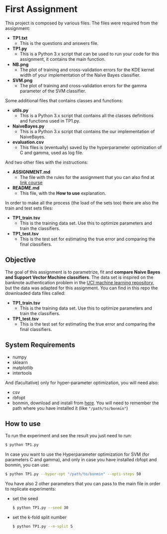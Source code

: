 # First Assignment

This project is composed by various files.
The files were required from the assignment:
* **TP1.txt**
    - This is the questions and answers file.
* **TP1.py**
    - This is a Python 3.x script that can be used to run your code for this assignment, it contains the main function.
* **NB.png**
    - The plot of training and cross-validation errors for the KDE kernel width of your implementation of the Naïve Bayes classifier.
* **SVM.png**
    - The plot of training and cross-validation errors for the gamma parameter of the SVM classifier.

Some additional files that contains classes and functions:
* **utils.py**
    - This is a Python 3.x script that contains all the classes definitions and functions used in TP1.py.
* **NaiveBayes.py**
    - This is a Python 3.x script that contains the our implementation of NaiveBayes.
* **evaluation.csv**
    - This files is (eventually) saved by the hyperparameter optimization of C and gamma, used as log file.

And two other files with the instructions:
* **ASSIGNMENT.md**
    - The file with the rules for the assignment that you can also find at [link course](http://aa.ssdi.di.fct.unl.pt/tp1.html)
* **README.md**
    - This file, with the **How to use** explanation.

In order to make all the process (the load of the sets too) there are also the train and test sets files:
* **TP1_train.tsv**
    - This is the training data set. Use this to optimize parameters and train the classifiers.
* **TP1_test.tsv**
    - This is the test set for estimating the true error and comparing the final classifiers.

## Objective

The goal of this assignment is to parametrize, fit and **compare Naive Bayes and Support Vector Machine classifiers**. The data set is inspired on the banknote authentication problem in the [UCI machine learning repository](https://archive.ics.uci.edu/ml/datasets/banknote+authentication), but the data was adapted for this assignment. You can find in this repo the downloaded data files called:

* **TP1_train.tsv**
    - This is the training data set. Use this to optimize parameters and train the classifiers.
* **TP1_test.tsv**
    - This is the test set for estimating the true error and comparing the final classifiers.

## System Requirements

* numpy
* sklearn
* matplotlib
* intertools

And (facultative) only for hyper-parameter optimization, you will need also:
* csv 
* rbfopt 
* bonmin, download and install from [here](https://ampl.com/products/solvers/open-source/). You will need to remember the path where you have installed it (like `"/path/to/bonmin"`)

## How to use

To run the experiment and see the result you just need to run:
```bash
$ python TP1.py
```

In case you want to use the Hyperparameter optimization for SVM (for parameters C and gamma), and only in case you have installed rbfopt and bonmin, you can use:
```bash
$ python TP1.py --hyper-opt "/path/to/bonmin" --opti-steps 50 
```
You have also 2 other parameters that you can pass to the main file in order to replicate experiments:
* set the seed
    ```bash
    $ python TP1.py --seed 30
    ```
* set the k-fold split number
    ```bash
    $ python TP1.py --n-split 5
    ```